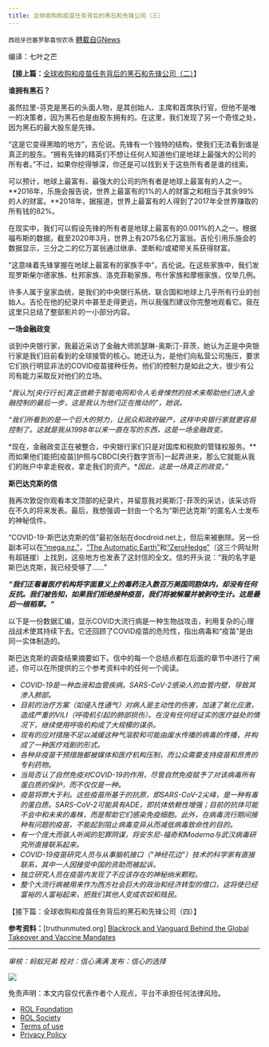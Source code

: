 ```yaml
---
title: 全球收购和疫苗任务背后的黑石和先锋公司（三）
---
```

`西班牙巴塞罗那喜悦农场` [轉載自GNews](https://gnews.org/zh-hans/1672761/)

编译：七叶之芒

**【接上篇：**[全球收购和疫苗任务背后的黑石和先锋公司（二）](https://gnews.org/zh-hans/1672670/)】

**谁拥有黑石？**

虽然拉里-芬克是黑石的头面人物，是其创始人、主席和首席执行官，但他不是唯一的决策者，因为黑石也是由股东拥有的。在这里，我们发现了另一个奇怪之处，因为黑石的最大股东是先锋。

“这是它变得黑暗的地方”，吉伦说。先锋有一个独特的结构，使我们无法看到谁是真正的股东。“拥有先锋的精英们不想让任何人知道他们是地球上最强大的公司的所有者。”不过，如果你挖得够深，你还是可以找到关于这些所有者是谁的线索。

可以预计，地球上最富有、最强大的公司的所有者是地球上最富有的人之一。**2016年，乐施会报告说，世界上最富有的1%的人的财富之和相当于其余99%的人的财富。**2018年，据报道，世界上最富有的人得到了2017年全世界赚取的所有钱的82%。

在现实中，我们可以假设先锋的所有者是地球上最富有的0.001%的人之一。根据福布斯的数据，截至2020年3月，世界上有2075名亿万富翁。吉伦引用乐施会的数据显示，三分之二的亿万富翁通过继承、垄断和/或裙带关系获得财富。

“这意味着先锋掌握在地球上最富有的家族手中”，吉伦说。在这些家族中，我们发现罗斯柴尔德家族、杜邦家族、洛克菲勒家族、布什家族和摩根家族，仅举几例。

许多人属于皇家血统，是我们的中央银行系统、联合国和地球上几乎所有行业的创始人。吉伦在他的纪录片中甚至走得更远，所以我强烈建议你完整地观看它。我在这里只总结了整部影片的一小部分内容。

**一场金融政变**

谈到中央银行家，我最近采访了金融大师凯瑟琳-奥斯汀-菲茨，她认为正是中央银行家是我们目前看到的全球接管的核心。她还认为，是他们向私营公司施压，要求它们执行明显非法的COVID疫苗接种任务。他们的控制力是如此之大，很少有公司有能力采取反对他们的立场。

*“我认为[央行行长]真正依赖于智能电网和令人毛骨悚然的技术来帮助他们进入金融控制的最后一步，这是我认为他们正在推动的”，她说。*

*“我们所看到的是一个巨大的努力，让民众和政府破产，这样中央银行家就更容易控制了。这就是我从1998年以来一直在写的东西，这是一场金融政变。*

*现在，金融政变正在被整合，中央银行家们只是对国库和税款的管辖权服务。**而如果他们能把[疫苗]护照与CBDC[央行数字货币]一起弄进来，那么它就能从我们的账户中拿走税收，拿走我们的资产。**因此，这是一场真正的政变。”*

**斯巴达克斯的信**

我再次敦促你观看本文顶部的纪录片，并留意我对奥斯汀-菲茨的采访，该采访将在不久的将来发表。最后，我想强调一封由一个名为“斯巴达克斯”的匿名人士发布的神秘信件。

“COVID-19-斯巴达克斯的信”最初张贴在docdroid.net上，但后来被删除。另一份副本可以在[“mega.nz.”](https://mega.nz/file/HZNmyRKB#xF15FrsAEZkwBPi4tdUP5toBBqeRHDJJAHzZt6Hg_Qg)，[“The Automatic Earth”](https://www.theautomaticearth.com/2021/09/spartacus/)和[“ZeroHedge”](https://www.zerohedge.com/covid-19/damn-you-hell-you-will-not-destroy-america-here-spartacus-covid-letter-thats-gone-viral)（这三个网址附有超链接）上找到，这些地方也发表了这封信的全文。信的开头说：“我的名字是斯巴达克斯，我已经受够了……”

***“我们正看着医疗机构将字面意义上的毒药注入数百万美国同胞体内，却没有任何反抗。我们被告知，如果我们拒绝接种疫苗，我们将被解雇并被剥夺生计。这是最后一根稻草。”***

以下是一份数据汇编，显示COVID大流行病是一种生物战攻击，利用复杂的心理战战术使其持续下去。它还回顾了COVID疫苗的危险性，指出病毒和“疫苗”是由同一实体制造的。

斯巴达克斯的调查结果摘要如下。信中的每一个总结点都在后面的章节中进行了阐述，你可以在所提供的三个参考资料中的任何一个阅读。

- *COVID-19是一种血液和血管疾病。SARS-CoV-2感染人的血管内壁，导致其渗入肺部。*
- *目前的治疗方案（如侵入性通气）对病人是主动性的伤害，加速了氧化应激，造成严重的VILI（呼吸机引起的肺部损伤）。在没有任何经证实的医疗益处的情况下，继续使用呼吸机构成了大规模的谋杀。*
- *现有的应对措施不足以减缓这种气溶胶和可能由废水传播的病毒的传播，并构成了一种医疗戏剧的形式。*
- *各种非疫苗干预措施都被媒体和医疗机构压制，而公众需要支持疫苗和昂贵的专利药物。*
- *当局否认了自然免疫对COVID-19的作用，尽管自然免疫赋予了对该病毒所有蛋白质的保护，而不仅仅是一种。*
- *疫苗将弊大于利。这些疫苗所基于的抗原，即SARS-CoV-2尖峰，是一种有毒的蛋白质。SARS-CoV-2可能具有ADE，即抗体依赖性增强；目前的抗体可能不会中和未来的毒株，而是帮助它们感染免疫细胞。此外，在病毒流行期间接种有问题的疫苗，不能起到阻止病毒变异从而减低病毒致命性的目的。*
- *有一个庞大而骇人听闻的犯罪阴谋，将安东尼-福奇和Moderna与武汉病毒研究所直接联系起来。*
- *COVID-19疫苗研究人员与从事脑机接口（“神经花边”）技术的科学家有直接联系，其中一人因接受中国的资助而被起诉。*
- *独立研究人员在疫苗内发现了不应该存在的神秘纳米颗粒。*
- *整个大流行病被用来作为西方社会巨大的政治和经济转型的借口，这将使已经富裕的人富裕起来，把我们其他人变成农奴和贱民。*


【接下篇：全球收购和疫苗任务背后的黑石和先锋公司（四）】

**参考资料：**[truthunmuted.org] [Blackrock and Vanguard Behind the Global Takeover and Vaccine Mandates](https://truthunmuted.org/blackrock-and-vanguard-behind-the-global-takeover-and-vaccine-mandates/)

* * *

*审核：蚂蚁兄弟
校对：信心满满
发布：信心的选择*

![](https://assets.gnews.org/wp-content/uploads/2021/11/GNEWS_CH.-1-3.jpeg)

 

免责声明：本文内容仅代表作者个人观点，平台不承担任何法律风险。

- [ROL Foundation](https://rolfoundation.org/)
- [ROL Society](https://rolsociety.org/)
- [Terms of use](https://gnews.org/terms-of-use-3/)
- [Privacy Policy](https://gnews.org/privacy-policy/)
